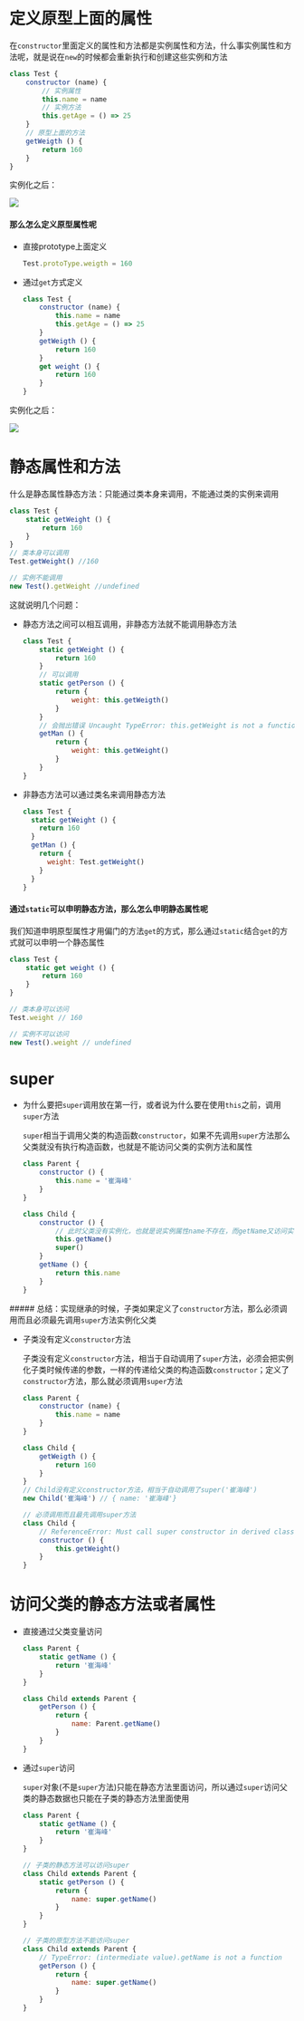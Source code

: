 # 定义原型上面的属性

在`constructor`里面定义的属性和方法都是实例属性和方法，什么事实例属性和方法呢，就是说在`new`的时候都会重新执行和创建这些实例和方法

```javascript
class Test {
    constructor (name) {
        // 实例属性
        this.name = name
        // 实例方法
        this.getAge = () => 25
    }
    // 原型上面的方法
    getWeigth () {
        return 160
    }
}
```

实例化之后：

![](https://shadow.hfcui.com/blog/screely-1545396838875.png)

#### 那么怎么定义原型属性呢

-   直接prototype上面定义
    
    ```javascript
    Test.protoType.weigth = 160
    ```
    
-   通过`get`方式定义
    
    ```javascript
    class Test {
        constructor (name) {
            this.name = name
            this.getAge = () => 25
        }
        getWeigth () {
            return 160
        }
        get weight () {
            return 160
        }
    }
    ```
    

实例化之后：

![](https://shadow.hfcui.com/blog/screely-1545397701529.png)

# 静态属性和方法

什么是静态属性静态方法：只能通过类本身来调用，不能通过类的实例来调用

```javascript
class Test {
    static getWeight () {
        return 160
    }
}
// 类本身可以调用
Test.getWeight() //160

// 实例不能调用
new Test().getWeight //undefined
```

这就说明几个问题：

-   静态方法之间可以相互调用，非静态方法就不能调用静态方法
    
    ```javascript
    class Test {
        static getWeight () {
            return 160
        }
        // 可以调用
        static getPerson () {
            return {
                weight: this.getWeigth()
            }
        }
        // 会抛出错误 Uncaught TypeError: this.getWeight is not a function
        getMan () {
            return {
                weight: this.getWeight()
            }
        }
    }
    ```
    
-   非静态方法可以通过类名来调用静态方法
    
    ```javascript
    class Test {
      static getWeight () {
        return 160
      }
      getMan () {
        return {
          weight: Test.getWeight()
        }
      }
    }
    ```
#### 通过`static`可以申明静态方法，那么怎么申明静态属性呢

我们知道申明原型属性才用偏门的方法`get`的方式，那么通过`static`结合`get`的方式就可以申明一个静态属性

```javascript
class Test {
    static get weight () {
        return 160
    }
}

// 类本身可以访问
Test.weight // 160

// 实例不可以访问
new Test().weight // undefined
```

# super

-   为什么要把`super`调用放在第一行，或者说为什么要在使用`this`之前，调用`super`方法
    
    `super`相当于调用父类的构造函数`constructor`，如果不先调用`super`方法那么父类就没有执行构造函数，也就是不能访问父类的实例方法和属性
    
    ```javascript
    class Parent {
        constructor () {
            this.name = '崔海峰'
        }
    }
    
    class Child {
        constructor () {
            // 此时父类没有实例化，也就是说实例属性name不存在，而getName又访问实例属性name就会抛出错误
            this.getName()
            super()
        }
        getName () {
            return this.name
        }
    }
    ```
    

##### 总结：实现继承的时候，子类如果定义了`constructor`方法，那么必须调用而且必须最先调用`super`方法实例化父类

-   子类没有定义`constructor`方法
    
    子类没有定义`constructor`方法，相当于自动调用了`super`方法，必须会把实例化子类时候传递的参数，一样的传递给父类的构造函数`constructor`；定义了`constructor`方法，那么就必须调用`super`方法
    
    ```javascript
    class Parent {
        constructor (name) {
            this.name = name
        }
    }
    
    class Child {
        getWeigth () {
            return 160
        }
    }
    // Child没有定义constructor方法，相当于自动调用了super('崔海峰')
    new Child('崔海峰') // { name: '崔海峰'}
    
    // 必须调用而且最先调用super方法
    class Child {
        // ReferenceError: Must call super constructor in derived class before accessing 'this' or returning from derived constructor
        constructor () {
            this.getWeight()
        }
    }
    ```
    

# 访问父类的静态方法或者属性

-   直接通过父类变量访问
    
    ```javascript
    class Parent {
        static getName () {
            return '崔海峰'
        }
    }
    
    class Child extends Parent {
        getPerson () {
            return {
                name: Parent.getName()
            }
        }
    }
    ```
    
-   通过`super`访问
    
    `super`对象(不是`super`方法)只能在静态方法里面访问，所以通过`super`访问父类的静态数据也只能在子类的静态方法里面使用
    
    ```javascript
    class Parent {
        static getName () {
            return '崔海峰'
        }
    }
    
    // 子类的静态方法可以访问super
    class Child extends Parent {
        static getPerson () {
            return {
                name: super.getName()
            }
        }
    }
    
    // 子类的原型方法不能访问super
    class Child extends Parent {
        // TypeError: (intermediate value).getName is not a function
        getPerson () {
            return {
                name: super.getName()
            }
        }
    }
    ```
